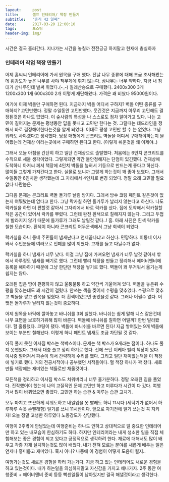 ```yaml
---
layout:	    post
title: 	    셀프 인테리어/ 책장 만들기
subtitle:   "휴직 42 일째"
date:       2017-03-20 12:00:10 
tags:       포스팅
header-img: img/
---
```



시간은 결국 흘러간다. 지나가는 시간을 놓칠까 전전긍긍 하지말고 현재에 충실하자

### 인테리어 작업 책장 만들기
어제 홈씨씨 인테리어에 가서 원목을 구매 했다. 전날 나무 종류에 대해 조금 조사해봤는데 휨강도가 높은 나무를 사야 책무게에 휘지 않는다. 삼나무는 너무 약하다. 지금 내 침대가 삼나무인데 벌써 휘었다.(-_-) 칠레산송으로 구매했다. 2400x300 3개 1200x300 1개 600x300 2개 이렇게 재단해왔다. 가격은 꽤 비쌌다 95000원이다.

여기에 이제 벽돌만 구매하면 된다. 지금까지 벽돌 어디서 구하지? 벽돌 어떤 종류를 구매하지? 고민만했다. 정말 수일동안 고민만했다. 웃긴것은 지금까지 아무리 고민해도 결정된것은 하나도 없었다. 이 숲사람의 특성을 나 스스로도 점차 알아가고 있다. 나는 고민이 길어지는 문제는 평생동안 답을 못내고 고민만 한다는 것. 그럴때는 데드라인을 정해서 바로 결정해야한다는것을 알게 되었다. 이대로 평생 고민만 할 수 는 없었다. 그냥 뭐라도 사야겠다고 생각했다. 당장 매형에게 콘크리트 벽돌을 어디서 구매해야하는지 물어봤는데 건재상 이라는곳에서 구매하면 된다고 한다. (이렇게 쉬운것을 왜 이제야..)

그래서 오늘 아침을 간단히 하고 일단 건재상으로 출발했다. 처음에는 6인치 콘크리트를 수직으로 세울 생각이었다. 그렇게되면 약간 불안정해지는 단점이 있긴했다. 건재상에 도착하니 아저씨 께서 책장에 4인치 벽돌을 눞혀서 기둥으로 만드는게 좋다고 하신다. 많이들 그렇게 가져간다고 한다. 실물로 보니까 그렇게 하는것이 꽤 좋아 보였다. 그래서 수일동안 6인치만 생각했는데 그 자리에서 4인치로 변경 되었다. 정말 오래 고민할 필요없다 나란놈은.

그다음 문제는 콘크리트 벽돌 돌가루 날림 방지다. 그래서 방수 코팅 페인트 같은것이 없는지 여쭤봤는데 없다고 한다. 그냥 락카칠 하면 돌가루가 날리지 않는다고 하신다. 나도 락카칠을 하면 더 편할것 같아서 그자리에서 바로 락카를 샀다. 집에 도착해서 락카칠할 작은 공간이 있어서 락카를 뿌렸다. 그런데 완전 흰색으로 칠해지지 않는다. 그리고 두껍게 발라지지 않기 때문에 돌가루가 그래도 날릴것 같다..! 흠. 아래 사진은 흰색 락카를 칠한 모습이다. 흰색이 아니라 콘크리트 어두운색에서 그냥 회색이 되었다.

락카칠을 하니 동네 주민들이 냄새난다고 언제끝나냐고 하신다. 민망하다. 이동네 이사와서 주민분들께 여러모로 민폐를 많이 끼쳤다. 고개를 들고 다닐수가 없다.

락카칠을 하니 냄새가 너무 났다. 이걸 그냥 집에 가져오면 냄새가 너무 날것 같아서 밖에서 하루정도 냄새를 빼기로 했다. 그런데 빨리 책장을 만들고 정리해서 에어비앤비에 등록을 해야하기 때문에 그냥 한단만 책장을 쌓기로 했다. 벽돌이 꽤 무거워서 옮기는게 쉽지는 않다.

오래된 집은 땅이 편평하지 않고 울퉁불퉁 하고 약간씩 기울어져 있다. 벽돌을 놓은뒤 수평을 맞추는데도 꽤 시간이 걸렸다. 안쓰는 책을 찢어서 수평을 맞추었다. 수평으로 맞추고 벽돌을 쌓고 원목을 엊혔다. 더 흰색이었으면 좋았을것 같다. 그러나 어쩔수 없다. 어쨋든 돌가루가 날리지 않는것이 중요하다.

어제 원목을 바닥에 깔아놓고 바니쉬를 3회 칠했다. 바니쉬는 쉽게 말해 니스 같은건데 나무 표면을 보호하기위해 많이 바른다. 벽돌에 바니쉬를 칠하면 어떨까? 한번 발라봤다!. 헐 훌륭했다. 코팅이 됐다. 벽돌에 바니쉬를 바르면 된다! 지금 쌓여있는 9개 벽돌에 보이는 부분만 칠해놨다. 이렇게 하니 페인트 냄새도 조금 차단될 것 같다.

아직 풀지 못한 이사짐 박스는 책박스이다. 문제는 책 박스가 9개라는 점이다. 하나도 풀지 못햇었다. 그래서 대충 풀고 정리 하기로 했다. 전에 쓰던 이케아 빌리 책장이 있다. 이사중 벌어져서 파손이 되서 간략하게 수리를 했다. 그리고 일단 재미없는책을 이 책장에 넣기로 했다. 거의 전공서적이나 공부했던 서적들이다. 헐 책장 하나가 꽉 찼다. 새로 만들 책장에는 재미있는 책들로만 채울것이다.

모든책을 정리하고 이사짐 박스도 치워버리니 너무 홀가분하다. 정말 오래된 짐을 풀었다. 진작했어야 했는데 나의 고질적인 문제 고민만 하고 미루다가 시간이 다 갔다. 여행가서 많이 바뀌었으면 좋겠다. 고민만 하는 습관 & 미루는 습관 고치기.

모두 마치고 뜨끈하게 샤워도하고 내일입을 옷 빨래도 하니 11시다 (세탁기가 없어서 하루하루 속옷 손빨래함) 일기를 쓰니 11시반이다. 앞으로 자기전에 일기 쓰는것 꼭 지키자! 오늘 정말 고생한 하루였다 노동강도가 상당했다.

여행이 2주밖에 안남았는데 여행준비는 하나도 안하고 상대적으로 덜 중요한 인테리어만 하고 있는 내모습이 한심하기도 하다. 하지만 인테리어라는 내게 생소한 일을 직접 체험해보는 좋은 경험이 되고 있다고 긍정적으로 생각하려 한다. 재료에 대해서도 많이 배우고 각종 자재 설치하는것도 많이 배웠다. 내가 전혀 모르는 분야를 새롭게 배우는 일은 언제나 흥미롭고 재미있다. 혹시 아나? 나중에 이 경험이 어떻게 도움이 될지..

여행가는것도 새로운 경험을 하러 가는거다. 지금 하고 있는 인테리어도 새로운 경험을 하고 있는것이다. 내가 하는일을 의심하지말고 자신감을 가지고 해나가자. 2주 동안 여행준비 + 에어비앤비 준비 등등 빡센일들이 남아있지만 결국 해낼것이라고 생각한다.  
